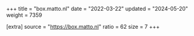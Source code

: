 +++
title = "box.matto.nl"
date = "2022-03-22"
updated = "2024-05-20"
weight = 7359

[extra]
source = "https://box.matto.nl"
ratio = 62
size = 7
+++
